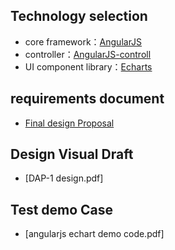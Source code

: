 ## Technology selection
+ core framework：[AngularJS](https://docs.angularjs.org/tutorial)
+ controller：[AngularJS-controll](https://docs.angularjs.org/guide/controller)
+ UI component library：[Echarts](https://echarts.apache.org/en/theme-builder.html)
## requirements document
+ [Final design Proposal](./T1_Final_design_Proposal.md)
## Design Visual Draft
+ [DAP-1 design.pdf]
## Test demo Case
+ [angularjs echart demo code.pdf]
